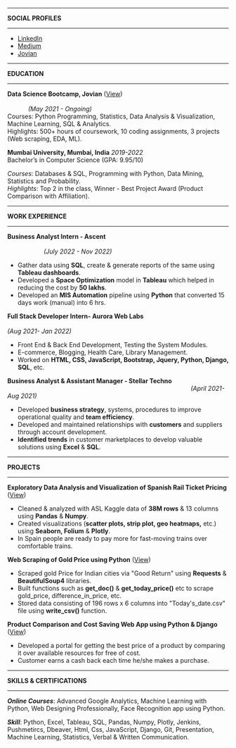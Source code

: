___
__SOCIAL PROFILES__
___
- [LinkedIn](http://linkedin.com/in/abhishek-mehta2k)
- [Medium](https://abhishek-mehta.medium.com/)
- [Jovian](http://jovian.ai/abhishek-mehta2k)
___
__EDUCATION__
___
__Data Science Bootcamp, Jovian__ ([View](https://jovian.ai/abhishek-mehta2k))
&nbsp;&nbsp;&nbsp;&nbsp;&nbsp;&nbsp;&nbsp;&nbsp;&nbsp;&nbsp;&nbsp;&nbsp;&nbsp;&nbsp;&nbsp;&nbsp;&nbsp;&nbsp;&nbsp;&nbsp;&nbsp;&nbsp;&nbsp;&nbsp;&nbsp;&nbsp;&nbsp;&nbsp;&nbsp;&nbsp;&nbsp;&nbsp;&nbsp;&nbsp;&nbsp;&nbsp;&nbsp;&nbsp;&nbsp;&nbsp;&nbsp;&nbsp;&nbsp;&nbsp;&nbsp;&nbsp;&nbsp;&nbsp;&nbsp;&nbsp;&nbsp;&nbsp;&nbsp;&nbsp;&nbsp;&nbsp;&nbsp;&nbsp;&nbsp;&nbsp;&nbsp;&nbsp;&nbsp;&nbsp;&nbsp;&nbsp;&nbsp;&nbsp;&nbsp;&nbsp;&nbsp;&nbsp;&nbsp;&nbsp;&nbsp;&nbsp;&nbsp;&nbsp;&nbsp;&nbsp;&nbsp;&nbsp;&nbsp;&nbsp;&nbsp;&nbsp;&nbsp;&nbsp;&nbsp;&nbsp;&nbsp;&nbsp;&nbsp;&nbsp;&nbsp;&nbsp;&nbsp;&nbsp;&nbsp;&nbsp;&nbsp;&nbsp;&nbsp;&nbsp;&nbsp;&nbsp;&nbsp;&nbsp;&nbsp;&nbsp;&nbsp;&nbsp;&nbsp;&nbsp;&nbsp;&nbsp;&nbsp;&nbsp;&nbsp;&nbsp;&nbsp;&nbsp;&nbsp;&nbsp;&nbsp;&nbsp;&nbsp;&nbsp;&nbsp;&nbsp;&nbsp;&nbsp;&nbsp;&nbsp;&nbsp;&nbsp;&nbsp;&nbsp;&nbsp;
*(May 2021 - Ongoing)*
<br>Courses: Python Programming, Statistics, Data Analysis & Visualization, Machine Learning, SQL & Analytics.
<br>Highlights: 500+ hours of coursework, 10 coding assignments, 3 projects (Web scraping, EDA, ML).

__Mumbai University, Mumbai, India__                                                        *2019-2022*
<br>Bachelor’s in Computer Science  (GPA: 9.95/10)

*Courses*: Databases & SQL, Programming with Python, Data Mining, Statistics and Probability.
<br>*Highlights*: Top 2 in the class, Winner - Best Project Award (Product Comparison with Affiliation).
___
__WORK EXPERIENCE__
___
__Business Analyst Intern - Ascent__
&nbsp;&nbsp;&nbsp;&nbsp;&nbsp;&nbsp;&nbsp;&nbsp;&nbsp;&nbsp;&nbsp;&nbsp;&nbsp;&nbsp;&nbsp;&nbsp;&nbsp;&nbsp;&nbsp;&nbsp;&nbsp;&nbsp;&nbsp;&nbsp;&nbsp;&nbsp;&nbsp;&nbsp;&nbsp;&nbsp;&nbsp;&nbsp;&nbsp;&nbsp;&nbsp;&nbsp;&nbsp;&nbsp;&nbsp;&nbsp;&nbsp;&nbsp;&nbsp;&nbsp;&nbsp;&nbsp;&nbsp;&nbsp;&nbsp;&nbsp;&nbsp;&nbsp;&nbsp;&nbsp;&nbsp;&nbsp;&nbsp;&nbsp;&nbsp;&nbsp;&nbsp;&nbsp;&nbsp;&nbsp;&nbsp;&nbsp;&nbsp;&nbsp;&nbsp;&nbsp;&nbsp;&nbsp;&nbsp;&nbsp;&nbsp;&nbsp;&nbsp;&nbsp;&nbsp;&nbsp;&nbsp;&nbsp;&nbsp;&nbsp;&nbsp;&nbsp;&nbsp;&nbsp;&nbsp;&nbsp;&nbsp;&nbsp;&nbsp;&nbsp;&nbsp;&nbsp;&nbsp;&nbsp;&nbsp;&nbsp;&nbsp;&nbsp;&nbsp;&nbsp;&nbsp;&nbsp;&nbsp;&nbsp;&nbsp;&nbsp;&nbsp;&nbsp;&nbsp;&nbsp;&nbsp;&nbsp;&nbsp;&nbsp;&nbsp;&nbsp;&nbsp;&nbsp;&nbsp;&nbsp;&nbsp;&nbsp;&nbsp;&nbsp;&nbsp;&nbsp;&nbsp;&nbsp;&nbsp;&nbsp;&nbsp;&nbsp;&nbsp;&nbsp;&nbsp;&nbsp;&nbsp;&nbsp;&nbsp;&nbsp;&nbsp;&nbsp;&nbsp;&nbsp;
*(July 2022 - Nov 2022)*
- Gather data using __SQL__, create & generate reports of the same using __Tableau dashboards__.
- Developed a __Space Optimization__ model in __Tableau__ which helped in reducing the cost by __50 lakhs__.
- Developed an __MIS Automation__ pipeline using __Python__ that converted 15 days work (manual) into 6 hrs. 

__Full Stack Developer Intern- Aurora Web Labs__
&nbsp;&nbsp;&nbsp;&nbsp;&nbsp;&nbsp;&nbsp;&nbsp;&nbsp;&nbsp;&nbsp;&nbsp;&nbsp;&nbsp;&nbsp;&nbsp;&nbsp;&nbsp;&nbsp;&nbsp;&nbsp;&nbsp;&nbsp;&nbsp;&nbsp;&nbsp;&nbsp;&nbsp;&nbsp;&nbsp;&nbsp;&nbsp;&nbsp;&nbsp;&nbsp;&nbsp;&nbsp;&nbsp;&nbsp;&nbsp;&nbsp;&nbsp;&nbsp;&nbsp;&nbsp;&nbsp;&nbsp;&nbsp;&nbsp;&nbsp;&nbsp;&nbsp;&nbsp;&nbsp;&nbsp;&nbsp;&nbsp;&nbsp;&nbsp;&nbsp;&nbsp;&nbsp;&nbsp;&nbsp;&nbsp;&nbsp;&nbsp;&nbsp;&nbsp;&nbsp;&nbsp;&nbsp;&nbsp;&nbsp;&nbsp;&nbsp;&nbsp;&nbsp;&nbsp;&nbsp;&nbsp;&nbsp;&nbsp;&nbsp;&nbsp;&nbsp;&nbsp;&nbsp;&nbsp;&nbsp;&nbsp;&nbsp;&nbsp;&nbsp;&nbsp;&nbsp;&nbsp;&nbsp;&nbsp;&nbsp;&nbsp;&nbsp;&nbsp;&nbsp;&nbsp;&nbsp;&nbsp;&nbsp;&nbsp;&nbsp;&nbsp;&nbsp;&nbsp;&nbsp;&nbsp;&nbsp;&nbsp;&nbsp;&nbsp;&nbsp;&nbsp;&nbsp;&nbsp;
*(Aug 2021- Jan 2022)*
- Front End & Back End Development, Testing the System Modules.
- E-commerce, Blogging, Health Care, Library Management.
- Worked on __HTML, CSS, JavaScript, Bootstrap, Jquery, Python, Django, SQL__, etc.

__Business Analyst & Assistant Manager - Stellar Techno__
&nbsp;&nbsp;&nbsp;&nbsp;&nbsp;&nbsp;&nbsp;&nbsp;&nbsp;&nbsp;&nbsp;&nbsp;&nbsp;&nbsp;&nbsp;&nbsp;&nbsp;&nbsp;&nbsp;&nbsp;&nbsp;&nbsp;&nbsp;&nbsp;&nbsp;&nbsp;&nbsp;&nbsp;&nbsp;&nbsp;&nbsp;&nbsp;&nbsp;&nbsp;&nbsp;&nbsp;&nbsp;&nbsp;&nbsp;&nbsp;&nbsp;&nbsp;&nbsp;&nbsp;&nbsp;&nbsp;&nbsp;&nbsp;&nbsp;&nbsp;&nbsp;&nbsp;&nbsp;&nbsp;&nbsp;&nbsp;&nbsp;&nbsp;&nbsp;&nbsp;&nbsp;&nbsp;&nbsp;&nbsp;&nbsp;&nbsp;&nbsp;&nbsp;&nbsp;&nbsp;&nbsp;&nbsp;&nbsp;&nbsp;&nbsp;&nbsp;&nbsp;&nbsp;&nbsp;&nbsp;&nbsp;&nbsp;&nbsp;&nbsp;&nbsp;&nbsp;&nbsp;&nbsp;&nbsp;&nbsp;&nbsp;&nbsp;&nbsp;&nbsp;&nbsp;&nbsp;&nbsp;&nbsp;&nbsp;&nbsp;&nbsp;&nbsp;&nbsp;&nbsp;&nbsp;
*(April 2021- Aug 2021)*
- Developed __business strategy__, systems, procedures to improve operational quality and __team efficiency__.
- Developed and maintained relationships with __customers__ and suppliers through account development.
- __Identified trends__ in customer marketplaces to develop valuable solutions using __Excel__ & __SQL__.
___
__PROJECTS__ 
___
__Exploratory Data Analysis and Visualization of Spanish Rail Ticket Pricing__ ([View](https://jovian.ai/abhishek-mehta2k/zerotoanalyst-rail-ticket-pricing-eda))
- Cleaned & analyzed  with ASL Kaggle data of __38M rows__ & 13 columns using __Pandas__ & __Numpy__.
- Created visualizations (__scatter plots, strip plot, geo heatmaps,__ etc.) using __Seaborn, Folium__ & __Plotly__.
- In Spain people are ready to pay more for fast-moving trains over comfortable trains. 

__Web Scraping of Gold Price using Python__ ([View](https://jovian.ai/abhishek-mehta2k/web-scraping-project))
- Scraped gold Price for Indian cities via "Good Return" using __Requests__ & __BeautifulSoup4__ libraries.
- Built functions such as __get_doc()__ & __get_today_price()__ etc to scrape gold_price, difference_in_price, etc.
- Stored data consisting of 196 rows x 6 columns into "Today's_date.csv" file using __write_csv()__ function.

__Product Comparison and Cost Saving Web App using Python & Django__ ([View](https://drive.google.com/file/d/10HDa0mpmEzE4fil0SEB3RKc0ajVYjPm1/view?usp=sharing))
- Developed a portal for getting the best price of a product by comparing it over available resources for free of cost.
- Customer earns a cash back each time he/she makes a purchase.

 
___
__SKILLS & CERTIFICATIONS__
___
*__Online Courses__*:  Advanced Google Analytics, Machine Learning with Python, Web Designing Professionally,
            Face Recognition app using Python.

*__Skill__*: Python, Excel, Tableau, SQL, Pandas, Numpy, Plotly, Jenkins, Pushmetircs, Dbeaver, Html, Css, JavaScript,
          Django, Git, Presentation, Machine Learning, Statistics, Verbal & Written Communication.






<!--
Hi there 👋     
I'm a Business Analyst


🔭 I’m currently working on Space Optimization and a Product Comparison project.   
☕ I’m learning Airflow, AppScript and Future Technologies.    
🧑‍💻 I’m looking to collaborate on open source projects.    
💬 Ask me about Python,Excel,SQL,Pandas,Tableau.     
😄 Pronouns: he/him/his.    
⚡ Fun fact: Looking for one😂 

  -->
